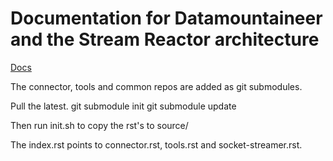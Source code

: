 # Documentation for Datamountaineer and the Stream Reactor architecture

[Docs](http://streamreactor.readthedocs.io/en/latest/)


The connector, tools and common repos are added as git submodules.

Pull the latest.
git submodule init
git submodule update

Then run init.sh to copy the rst's to source/


The index.rst points to connector.rst, tools.rst and socket-streamer.rst.
